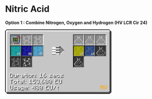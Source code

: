 # Nitric Acid

**Option 1 : Combine Nitrogen, Oxygen and Hydrogen <hv>(HV LCR Cir 24)**</hv>

![nitric acid](HNO3_img/large_chemical_reactor_nitric_acid_from_elements.png)

